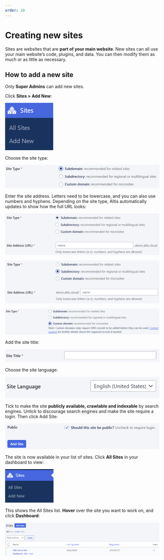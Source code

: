 ```yaml
---
order: 20
---
```


# Creating new sites

Sites are websites that are **part of your main website**. New sites can all use your main website’s code, plugins, and data. You can then modify them as much or as little as necessary. 

## How to add a new site

Only **Super Admins** can add new sites.

Click **Sites > Add New**:

![](../assets/creating-new-sites-image5.png)

Choose the site type:

![](../assets/creating-new-sites-image3.png)

Enter the site address. Letters need to be lowercase, and you can also use numbers and hyphens. Depending on the site type, Altis automatically updates to show how the full URL looks:

![](../assets/creating-new-sites-image4.png)

![](../assets/creating-new-sites-image2.png)

![](../assets/creating-new-sites-image11.png)

Add the site title:

![](../assets/creating-new-sites-image9.png)

Choose the site language:

![](../assets/creating-new-sites-image1.png)

Tick to make the site **publicly available, crawlable and indexable** by search engines. Untick to discourage search engines and make the site require a login. Then click Add Site:

![](../assets/creating-new-sites-image8.png)

The site is now available in your list of sites. Click **All Sites** in your dashboard to view:

![](../assets/creating-new-sites-image7.png)

This shows the All Sites list. **Hover** over the site you want to work on, and click **Dashboard**:

![](../assets/creating-new-sites-image10.png)
